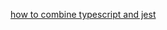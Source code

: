 [how to combine typescript and jest](https://dev.to/muhajirdev/unit-testing-with-typescript-and-jest-2gln)
